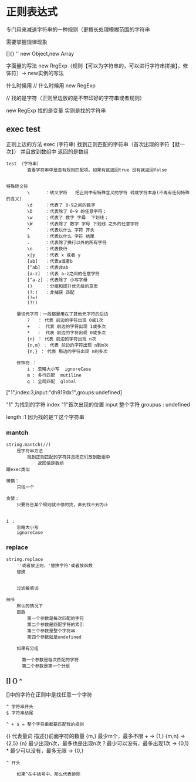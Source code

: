 # 正则表达式

 专门用来减速字符串的一种规则（更擅长处理模糊范围的字符串

  需要掌握规律现象

  []{} '' 
   new Object,new Array

字面量的写法
new RrgExp（规则【可以为字符串的，可以进行字符串拼接】，修饰符）-> new实例的写法

什么时候用 // 什么时候用 new RegExp

// 找的是字符（正则里边放的是不带印好的字符串或者规则）

new RegExp 找的是变量 实则是找的字符串


## exec  test

正则上边的方法
    exec (字符串)
            找到正则匹配的字符串（首次出现的字符【就一次】） 并且放到数组中
        返回的是数组


    test （字符串）
            查看字符串中是否有规则匹配项。如果有就返回true 没有就返回false


    特殊转义符
            \      ：转义字符   把正则中有特殊含义的字符 转成字符本身(不再有任何特殊的含义)
            \d     ：代表了 0-9之间的数字
            \D     ：代表除了 0-9 的任意字符；
            \w     ：代表了 数字 字母  下划线；
            \W     ：代表除了 数字 字母 下划线 之外的任意字符 
            ^      ：代表以什么 字符 开头
            $      ：代表以什么 字符 结尾
            .      ：代表除了换行以外的所有字符
            \n     ：代表换行
            x|y    ：代表 x 或者 y
            [ab]   ：代表a或者b
            [^ab]  ：代表非ab
            [a-z]  ：代表 a-z之间的任意字符
            [^a-z] ：代表除了 小写字母
            ()     ：分组和提升优先级的意思
            (?:)   ：非捕获 匹配
            (?=)
            (?!)

        量词元字符：一般都是用在了其他元字符的后边 
            ?   ： 代表 前边的字符出现 0或1次
            +   :  代表 前边的字符出现 1或多次
            *   :  代表 前边的字符出现 0或多次
            {n} ： 代表 前边的字符出现 n次
            {n,m} ： 代表 前边的字符出现 n到m次
            {n,} ： 代表 那边的字符出现 n到多次

        修饰符 ：
            i : 忽略大小写  ignoreCase
            m : 多行匹配  mutiline
            g : 全局匹配  global

 ["1",index:3,input:"dh819dx1",groups:undefined]

 "1" 为找到的字符
 index  "1"首次出现的位置
 input 整个字符
 groupus : undefined

 length :1 因为找的是'1'这个字符串


 ### mantch

    string.mantch(//) 
        是字符串方法
            找到正则匹配的字符并且把它们放到数组中 
                返回值是数组
    跟exec类似
 
    懒惰：
        只找一个

    贪婪：
        只要符合某个规则就不停的找，直到找不到为止


    i ：
        忽略大小写 
        ignoreCase

### replace 

    string.replace
        ''或者放正则，'替换字符'或者放函数
        替换


        过滤敏感词
 
    细节
        默认的情况下
        函数
            第一个参数是每次匹配的字符
            第二个参数是匹配字符的索引
            第三个参数是整个字符串
            第四个参数就是undefined

        如果有分组

          第一个参数是每次匹配的字符
          第二个参数是第一个分组


### [] {}  ^

 []中的字符在正则中是找任意一个字符

    ^ 字符串开头
    $ 字符串结尾

    ^ + $ = 整个字符串都要匹配我的规则
  {} 代表量词
        描述{}前面字符的数量
        {m,}  最少m个，最多不限
        + -> {1,}
        {m,n} -> {2,5}
        {n} 最少出现n次，最多也是出现n次
        ? 最少可以没有，最多出现1次 -> {0,1}
        * 最少可以没有，最多无限 -> {0,}


    ^ 开头
        
        如果^在中括号中，那么代表排除

